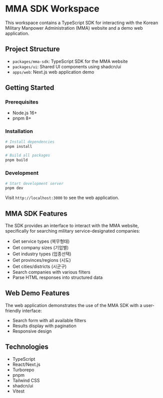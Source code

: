 # MMA SDK Workspace

This workspace contains a TypeScript SDK for interacting with the Korean Military Manpower Administration (MMA) website and a demo web application.

## Project Structure

- `packages/mma-sdk`: TypeScript SDK for the MMA website
- `packages/ui`: Shared UI components using shadcn/ui
- `apps/web`: Next.js web application demo

## Getting Started

### Prerequisites

- Node.js 16+
- pnpm 8+

### Installation

```bash
# Install dependencies
pnpm install

# Build all packages
pnpm build
```

### Development

```bash
# Start development server
pnpm dev
```

Visit `http://localhost:3000` to see the web application.

## MMA SDK Features

The SDK provides an interface to interact with the MMA website, specifically for searching military service-designated companies:

- Get service types (복무형태)
- Get company sizes (기업별)
- Get industry types (업종선택)
- Get provinces/regions (시도)
- Get cities/districts (시군구)
- Search companies with various filters
- Parse HTML responses into structured data

## Web Demo Features

The web application demonstrates the use of the MMA SDK with a user-friendly interface:

- Search form with all available filters
- Results display with pagination
- Responsive design

## Technologies

- TypeScript
- React/Next.js
- Turborepo
- pnpm
- Tailwind CSS
- shadcn/ui
- Vitest 